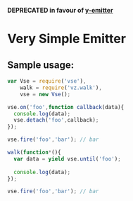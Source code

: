 
**DEPRECATED in favour of [y-emitter](https://www.npmjs.org/package/y-emitter "y-emitter")**

# Very Simple Emitter

## Sample usage:

```javascript
var Vse = require('vse'),
    walk = require('vz.walk'),
    vse = new Vse();

vse.on('foo',function callback(data){
  console.log(data);
  vse.detach('foo',callback);
});

vse.fire('foo','bar'); // bar

walk(function*(){
  var data = yield vse.until('foo');
  
  console.log(data);
});

vse.fire('foo','bar'); // bar
```

